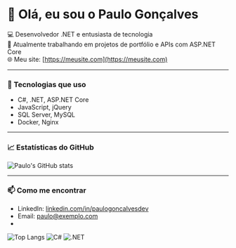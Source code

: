 # 👋 Olá, eu sou o Paulo Gonçalves

💻 Desenvolvedor .NET e entusiasta de tecnologia  
🚀 Atualmente trabalhando em projetos de portfólio e APIs com ASP.NET Core  
🌐 Meu site: [https://meusite.com](https://meusite.com)

---

### 🔧 Tecnologias que uso
- C#, .NET, ASP.NET Core
- JavaScript, jQuery
- SQL Server, MySQL
- Docker, Nginx

---

### 📈 Estatísticas do GitHub
![Paulo's GitHub stats](https://github-readme-stats.vercel.app/api?username=paulogoncalvesdev&show_icons=true&theme=radical)

---

### 📫 Como me encontrar
- LinkedIn: [linkedin.com/in/paulogoncalvesdev](https://linkedin.com/in/paulogoncalvesdev)
- Email: paulo@exemplo.com
- 
![Top Langs](https://github-readme-stats.vercel.app/api/top-langs/?username=paulogoncalvesdev&layout=compact&theme=radical)
![C#](https://img.shields.io/badge/C%23-239120?style=for-the-badge&logo=c-sharp&logoColor=white)
![.NET](https://img.shields.io/badge/.NET-512BD4?style=for-the-badge&logo=dotnet&logoColor=white)
